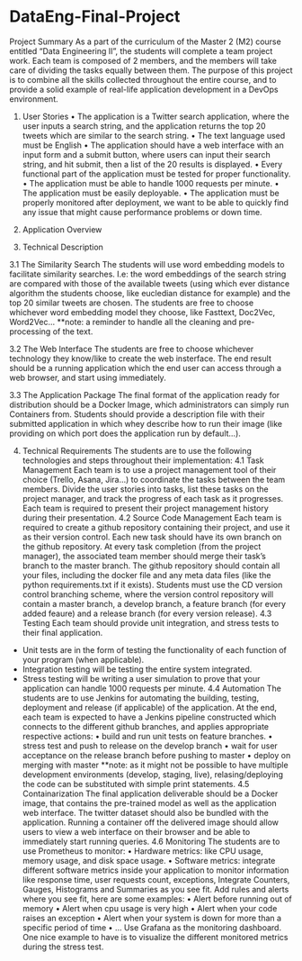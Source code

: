 # DataEng-Final-Project
 Project Summary 
 As a part of the curriculum of the Master 2 (M2) course entitled “Data Engineering II”, the students will complete a team project work. Each team is composed of 2 members, and the members will take care of dividing the tasks equally between them. The purpose of this project is to combine all the skills collected throughout the entire course, and to provide a solid example of real-life application development in a DevOps environment.
1. User Stories
•	The application is a Twitter search application, where the user inputs a search string, and the application returns the top 20 tweets which are similar to the search string.
•	The text language used must be English
•	The application should have a web interface with an input form and a submit button, where users can input their search string, and hit submit, then a list of the 20 results is displayed.
•	Every functional part of the application must be tested for proper functionality.
•	The application must be able to handle 1000 requests per minute.
•	The application must be easily deployable.
•	The application must be properly monitored after deployment, we want to be able to quickly find any issue that might cause performance problems or down time.
 
2. Application Overview
 
3. Technical Description

3.1 The Similarity Search
The students will use word embedding models to facilitate similarity searches. I.e: the word embeddings of the search string are compared with those of the available tweets (using which ever distance algorithm the students choose, like eucledian distance for example) and the top 20 similar tweets are chosen.
The students are free to choose whichever word embedding model they choose, like Fasttext, Doc2Vec, Word2Vec…
**note: a reminder to handle all the cleaning and pre-processing of the text.

3.2 The Web Interface
The students are free to choose whichever technology they know/like to create the web insterface. The end result should be a running application which the end user can access through a web browser, and start using immediately.


3.3 The Application Package
The final format of the application ready for distribution should be a Docker Image, which administrators can simply run Containers from. Students should provide a description file with their submitted application in which whey describe how to run their image (like providing on which port does the application run by default…).

4. Technical Requirements
The students are to use the following technologies and steps throughout their implementation:
4.1 Task Management
Each team is to use a project management tool of their choice (Trello, Asana, Jira…) to coordinate the tasks between the team members. Divide the user stories into tasks, list these tasks on the project manager, and track the progress of each task as it progresses. Each team is required to present their project management history during their presentation.
4.2 Source Code Management
Each team is required to create a github repository containing their project, and use it as their version control. Each new task should have its own branch on the github repository. At every task completion (from the project manager), the associated team member should merge their task’s branch to the master branch. The github repository should contain all your files, including the docker file and any meta data files (like the python requirements.txt if it exists).
Students must use the CD version control branching scheme, where the version control repository will contain a master branch, a develop branch, a feature branch (for every added feaure) and a release branch (for every version release).
4.3 Testing
Each team should provide unit integration, and stress tests to their final application.
-	Unit tests are in the form of testing the functionality of each function of your program (when applicable).
-	Integration testing will be testing the entire system integrated.
-	Stress testing will be writing a user simulation to prove that your application can handle 1000 requests per minute.
4.4 Automation
The students are to use Jenkins for automating the building, testing, deployment and release (if applicable) of the application. At the end, each team is expected to have a Jenkins pipeline constructed which connects to the different github branches, and applies appropriate respective actions:
•	build and run unit tests on feature branches.
•	stress test and push to release on the develop branch
•	wait for user acceptance on the release branch before pushing to master
•	deploy on merging with master
**note: as it might not be possible to have multiple development environments (develop, staging, live), relasing/deploying the code can be substituted with simple print statements.
 4.5 Containarization
The final application deliverable should be a Docker image, that contains the pre-trained model as well as the application web interface. The twitter dataset should also be bundled with the application. Running a container off the delivered image should allow users to view a web interface on their browser and be able to immediately start running queries.
4.6 Monitoring
The students are to use Prometheus to monitor:
•	Hardware metrics: like CPU usage, memory usage, and disk space usage.
•	Software metrics: integrate different software metrics inside your application to monitor information like response time, user requests count, exceptions, 
Integrate Counters, Gauges, Histograms and Summaries as you see fit.
Add rules and alerts where you see fit, here are some examples:
•	Alert before running out of memory
•	Alert when cpu usage is very high
•	Alert when your code raises an exception
•	Alert when your system is down for more than a specific period of time
•	…
Use Grafana as the monitoring dashboard.
One nice example to have is to visualize the different monitored metrics during the stress test.
